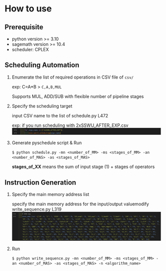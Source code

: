# How to use

## Prerequisite
- python version >= 3.10
- sagemath version >= 10.4
- scheduler: CPLEX

## Scheduling Automation
1. Enumerate the list of required operations in CSV file of `csv/` 

    exp: C=A*B > `C,A,B,MUL` 

    Supports MUL, ADD/SUB with flexible number of pipeline stages

2. Specify the scheduling target 
    
    input CSV name to the list of schedule.py L472

    exp: if you run scheduling with 2xSSWU_AFTER_EXP.csv
    ![schedule.py L472-473](pics/image.png)

3. Generate pyschedule script & Run 

    ```shell
    $ python schedule.py -mn <number_of_MM> -ms <stages_of_MM> -an <number_of_MAS> -as <stages_of_MAS>
    ```
    **stages_of_XX** means the sum of input stage (1) + stages of operators

## Instruction Generation
1. Specify the main memory address list 

    specify the main memory address for the input/output valuemodify write_sequence.py L319
    ![alt text](pics/image-1.png)

2. Run
    ```shell
    $ python write_sequence.py -mn <number_of_MM> -ms <stages_of_MM> -an <number_of_MAS> -as <stages_of_MAS> -n <algorithm_name>
    ```